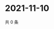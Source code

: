 # 2021-11-10

共 0 条

<!-- BEGIN WEIBO -->
<!-- 最后更新时间 Wed Nov 10 2021 10:19:08 GMT+0800 (China Standard Time) -->

<!-- END WEIBO -->
